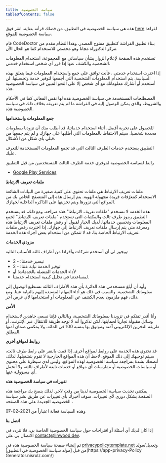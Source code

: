 ```yaml
---
title: سياسة الخصوصية
tableOfContents: false
---
```


هذه هي سياسة الخصوصية في التطبيق. من فضلك قرأته بعناية.
انقر فوق [here](https://go.linwood.dev/privacypolicy) لقراءة سياسة الخصوصية للموقع.

قام CodeDoctor ببناء تطبيق الفراشة كتطبيق مفتوح المصدر. وهذا النظام مقدم من مركز الدكتوراه مجانا وهو مخصص للاستخدام كما هو الحال الآن.

تستخدم هذه الصفحة لإعلام الزوار بشأن سياساتي مع المجموعة، استخدام المعلومات الشخصية والكشف عنها إذا قرر أي شخص استخدام خدمتي.

إذا اخترت استخدام خدمتي ، فأنت توافق على جمع واستخدام المعلومات فيما يتعلق بهذه السياسة. يتم استخدام المعلومات الشخصية التي أجمعها لتوفير خدمة وتحسينها. لن أستخدم أو أشارك معلوماتك مع أي شخص إلا على النحو المبين في سياسة الخصوصية هذه.

المصطلحات المستخدمة في سياسة الخصوصية هذه لها نفس المعاني كما في الأحكام والشروط، والذي يمكن الوصول إليه في الفراشة ما لم يتم تعريفه بخلاف ذلك في سياسة الخصوصية هذه.

**جمع المعلومات واستخدامها**

للحصول على تجربة أفضل، أثناء استخدام خدماتنا، قد أطلب منك أن تزودنا بمعلومات محددة شخصيا. سيتم الاحتفاظ بالمعلومات التي أطلبها على جهازك و لم يتم جمعها من قبلي بأي شكل من الأشكال.

التطبيق يستخدم خدمات الطرف الثالث التي قد تجمع المعلومات المستخدمة للتعرف عليك.

رابط لسياسة الخصوصية لموفري خدمة الطرف الثالث المستخدمين من قبل التطبيق

- [Google Play Services](https://www.google.com/policies/privacy/)

**ملفات تعريف الارتباط**

ملفات تعريف الارتباط هي ملفات تحتوي على كمية صغيرة من البيانات الشائعة الاستخدام كمعرّفات فريدة مجهولة الهوية. يتم إرسال هذه إلى المتصفح الخاص بك من المواقع التي تزورها ويتم تخزينها على الذاكرة الداخلية لجهازك.

هذه الخدمة لا تستخدم "ملفات تعريف الارتباط" هذه صراحة. ومع ذلك، قد يستخدم التطبيق رموز طرف ثالث والمكتبات التي تستخدم "ملفات تعريف الارتباط" لجمع المعلومات وتحسين خدماتها. لديك الخيار لقبول أو رفض ملفات تعريف الارتباط هذه ومعرفة متى يتم إرسال ملفات تعريف الارتباط إلى جهازك. إذا اخترت رفض ملفات تعريف الارتباط الخاصة بنا، قد لا تتمكن من استخدام بعض أجزاء هذه الخدمة.

**مزودي الخدمات**

ويجوز لي أن أستخدم شركات وأفرادا من أطراف ثالثة للأسباب التالية:

- 2 - تيسير خدمتنا؛
- 2 - توفير الخدمة نيابة عننا؛
- لأداء الخدمات المتصلة بالخدمات؛ أو
- لمساعدتنا في تحليل كيفية استخدام خدمتنا.

وأود أن أبلغ مستخدمي هذه الدائرة بأن هذه الأطراف الثالثة تستطيع الوصول إلى معلوماتك الشخصية. والسبب في ذلك هو أداء المهام المسندة إليهم بالنيابة عننا. ومع ذلك، فهم ملزمون بعدم الكشف عن المعلومات أو استخدامها لأي غرض آخر.

**الأمن**

وأنا أقدر ثقتكم في تزويدنا بمعلوماتك الشخصية، وبالتالي فإننا نسعى جاهدين لاستخدام وسائل مقبولة تجاريا لحمايتها. لكن تذكروا أنه لا توجد طريقة للانتقال عبر الإنترنت، أو طريقة التخزين الإلكتروني آمنة وموثوق بها بنسبة 100 في المائة، ولا يمكنني ضمان أمنها المطلق.

**روابط لمواقع أخرى**

قد تحتوي هذه الخدمة على روابط لمواقع أخرى. إذا قمت بالنقر على رابط طرف ثالث، سيتم توجيهك إلى ذلك الموقع. لاحظ أن هذه المواقع الخارجية لا تقوم بتشغيلها. لذلك، أنصحك بشدة بمراجعة سياسة الخصوصية لهذه المواقع. وليس لدي سيطرة على محتوى أو سياسات الخصوصية أو ممارسات أي مواقع أو خدمات تابعة لأطراف ثالثة، ولا أتحمل أي مسؤولية عنها.

**تغييرات في سياسة الخصوصية هذه**

يمكنني تحديث سياسة الخصوصية لدينا من وقت لآخر. لذلك ينصح بك مراجعة هذه الصفحة بشكل دوري لأي تغييرات. سوف أخبرك بأي تغييرات عن طريق نشر سياسة الخصوصية الجديدة على هذه الصفحة .

وهذه السياسة فعالة اعتباراً من 2021-02-07

**اتصل بنا**

إذا كان لديك أي أسئلة أو اقتراحات حول سياسة الخصوصية الخاصة بي، فلا تتردد في الاتصال بي على contact@linwood.dev.

تم إنشاء صفحة سياسة الخصوصية هذه في [privacypolicytemplate.net](https://privacypolicytemplate.net) وتعديل/مولد
من قبل [مولد سياسة الخصوصية في التطبيق](https://app-privacy-Policy Generator.nisrulz.com/)
